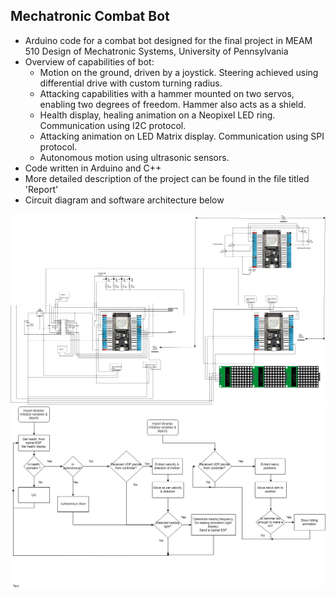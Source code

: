## Mechatronic Combat Bot
- Arduino code for a combat bot designed for the final project in MEAM 510 Design of Mechatronic Systems, University of Pennsylvania
- Overview of capabilities of bot:
    - Motion on the ground, driven by a joystick. Steering achieved using differential drive with custom turning radius.
    - Attacking capabilities with a hammer mounted on two servos, enabling two degrees of freedom. Hammer also acts as a shield.
    - Health display, healing animation on a Neopixel LED ring. Communication using I2C protocol.
    - Attacking animation on LED Matrix display. Communication using SPI protocol.
    - Autonomous motion using ultrasonic sensors.
- Code written in Arduino and C++
- More detailed description of the project can be found in the file titled 'Report'
- Circuit diagram and software architecture below

![alt text](https://github.com/aslamahrahman/Mechatronics-Combat-Bot-Arduino/blob/master/Circuit-diagram.png)
![alt_text](https://github.com/aslamahrahman/Mechatronics-Combat-Bot-Arduino/blob/master/Software-architecture.png)
